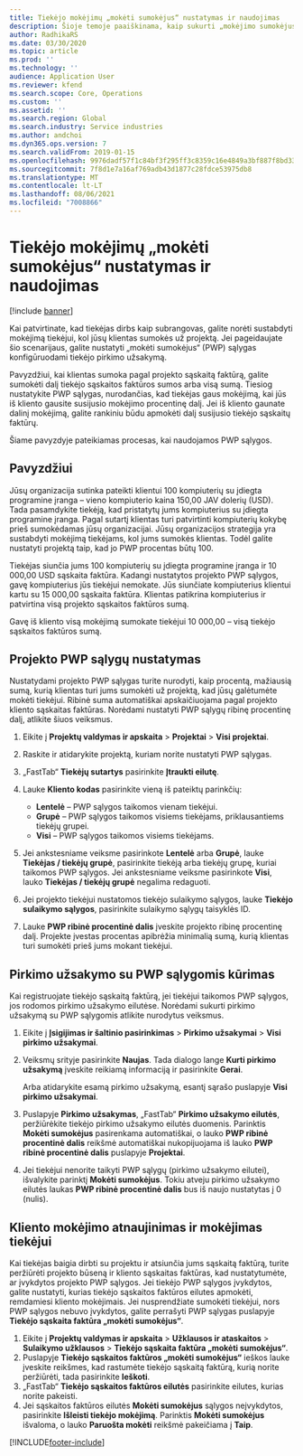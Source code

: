 ```yaml
---
title: Tiekėjo mokėjimų „mokėti sumokėjus“ nustatymas ir naudojimas
description: Šioje temoje paaiškinama, kaip sukurti „mokėjimo sumokėjus“ (PWP) sąlygas, kad būtų galima atlikti dalinius tiekėjo mokėjimus remiantis kliento mokėjimais.
author: RadhikaRS
ms.date: 03/30/2020
ms.topic: article
ms.prod: ''
ms.technology: ''
audience: Application User
ms.reviewer: kfend
ms.search.scope: Core, Operations
ms.custom: ''
ms.assetid: ''
ms.search.region: Global
ms.search.industry: Service industries
ms.author: andchoi
ms.dyn365.ops.version: 7
ms.search.validFrom: 2019-01-15
ms.openlocfilehash: 9976dadf57f1c84bf3f295ff3c8359c16e4849a3bf887f8bd33e46a04e2a5952
ms.sourcegitcommit: 7f8d1e7a16af769adb43d1877c28fdce53975db8
ms.translationtype: MT
ms.contentlocale: lt-LT
ms.lasthandoff: 08/06/2021
ms.locfileid: "7008866"
---
```

# <a name="set-up-and-use-pay-when-paid-vendor-payments"></a>Tiekėjo mokėjimų „mokėti sumokėjus“ nustatymas ir naudojimas

[!include [banner](../includes/banner.md)]

Kai patvirtinate, kad tiekėjas dirbs kaip subrangovas, galite norėti sustabdyti mokėjimą tiekėjui, kol jūsų klientas sumokės už projektą. Jei pageidaujate šio scenarijaus, galite nustatyti „mokėti sumokėjus“ (PWP) sąlygas konfigūruodami tiekėjo pirkimo užsakymą.

Pavyzdžiui, kai klientas sumoka pagal projekto sąskaitą faktūrą, galite sumokėti dalį tiekėjo sąskaitos faktūros sumos arba visą sumą. Tiesiog nustatykite PWP sąlygas, nurodančias, kad tiekėjas gaus mokėjimą, kai jūs iš kliento gausite susijusio mokėjimo procentinę dalį. Jei iš kliento gaunate dalinį mokėjimą, galite rankiniu būdu apmokėti dalį susijusio tiekėjo sąskaitų faktūrų.

Šiame pavyzdyje pateikiamas procesas, kai naudojamos PWP sąlygos.

## <a name="example"></a>Pavyzdžiui

Jūsų organizacija sutinka pateikti klientui 100 kompiuterių su įdiegta programine įranga – vieno kompiuterio kaina 150,00 JAV dolerių (USD). Tada pasamdykite tiekėją, kad pristatytų jums kompiuterius su įdiegta programine įranga. Pagal sutartį klientas turi patvirtinti kompiuterių kokybę prieš sumokėdamas jūsų organizacijai. Jūsų organizacijos strategija yra sustabdyti mokėjimą tiekėjams, kol jums sumokės klientas. Todėl galite nustatyti projektą taip, kad jo PWP procentas būtų 100.

Tiekėjas siunčia jums 100 kompiuterių su įdiegta programine įranga ir 10 000,00 USD sąskaita faktūra. Kadangi nustatytos projekto PWP sąlygos, gavę kompiuterius jūs tiekėjui nemokate. Jūs siunčiate kompiuterius klientui kartu su 15 000,00 sąskaita faktūra. Klientas patikrina kompiuterius ir patvirtina visą projekto sąskaitos faktūros sumą.

Gavę iš kliento visą mokėjimą sumokate tiekėjui 10 000,00 – visą tiekėjo sąskaitos faktūros sumą.

## <a name="set-up-pwp-terms-for-a-project"></a>Projekto PWP sąlygų nustatymas

Nustatydami projekto PWP sąlygas turite nurodyti, kaip procentą, mažiausią sumą, kurią klientas turi jums sumokėti už projektą, kad jūsų galėtumėte mokėti tiekėjui. Ribinė suma automatiškai apskaičiuojama pagal projekto kliento sąskaitas faktūras. Norėdami nustatyti PWP sąlygų ribinę procentinę dalį, atlikite šiuos veiksmus.

1. Eikite į **Projektų valdymas ir apskaita** \> **Projektai** \> **Visi projektai**.
2. Raskite ir atidarykite projektą, kuriam norite nustatyti PWP sąlygas.
3. „FastTab“ **Tiekėjų sutartys** pasirinkite **Įtraukti eilutę**.
3. Lauke **Kliento kodas** pasirinkite vieną iš pateiktų parinkčių:

    - **Lentelė** – PWP sąlygos taikomos vienam tiekėjui.
    - **Grupė** – PWP sąlygos taikomos visiems tiekėjams, priklausantiems tiekėjų grupei.
    - **Visi** – PWP sąlygos taikomos visiems tiekėjams.

4. Jei ankstesniame veiksme pasirinkote **Lentelė** arba **Grupė**, lauke **Tiekėjas / tiekėjų grupė**, pasirinkite tiekėją arba tiekėjų grupę, kuriai taikomos PWP sąlygos. Jei ankstesniame veiksme pasirinkote **Visi**, lauko **Tiekėjas / tiekėjų grupė** negalima redaguoti.
5. Jei projekto tiekėjui nustatomos tiekėjo sulaikymo sąlygos, lauke **Tiekėjo sulaikymo sąlygos**, pasirinkite sulaikymo sąlygų taisyklės ID.
6. Lauke **PWP ribinė procentinė dalis** įveskite projekto ribinę procentinę dalį. Projekte įvestas procentas apibrėžia minimalią sumą, kurią klientas turi sumokėti prieš jums mokant tiekėjui.

## <a name="create-a-po-that-has-pwp-terms"></a>Pirkimo užsakymo su PWP sąlygomis kūrimas

Kai registruojate tiekėjo sąskaitą faktūrą, jei tiekėjui taikomos PWP sąlygos, jos rodomos pirkimo užsakymo eilutėse. Norėdami sukurti pirkimo užsakymą su PWP sąlygomis atlikite nurodytus veiksmus.

1. Eikite į **Įsigijimas ir šaltinio pasirinkimas** \> **Pirkimo užsakymai** \> **Visi pirkimo užsakymai**.
2. Veiksmų srityje pasirinkite **Naujas**. Tada dialogo lange **Kurti pirkimo užsakymą** įveskite reikiamą informaciją ir pasirinkite **Gerai**.

    Arba atidarykite esamą pirkimo užsakymą, esantį sąrašo puslapyje **Visi pirkimo užsakymai**.

4. Puslapyje **Pirkimo užsakymas**, „FastTab“ **Pirkimo užsakymo eilutės**, peržiūrėkite tiekėjo pirkimo užsakymo eilutės duomenis. Parinktis **Mokėti sumokėjus** pasirenkama automatiškai, o lauko **PWP ribinė procentinė dalis** reikšmė automatiškai nukopijuojama iš lauko **PWP ribinė procentinė dalis** puslapyje **Projektai**.
6. Jei tiekėjui nenorite taikyti PWP sąlygų (pirkimo užsakymo eilutei), išvalykite parinktį **Mokėti sumokėjus**. Tokiu atveju pirkimo užsakymo eilutės laukas **PWP ribinė procentinė dalis** bus iš naujo nustatytas į 0 (nulis).

## <a name="update-a-customer-payment-and-pay-the-vendor"></a>Kliento mokėjimo atnaujinimas ir mokėjimas tiekėjui

Kai tiekėjas baigia dirbti su projektu ir atsiunčia jums sąskaitą faktūrą, turite peržiūrėti projekto būseną ir kliento sąskaitas faktūras, kad nustatytumėte, ar įvykdytos projekto PWP sąlygos. Jei tiekėjo PWP sąlygos įvykdytos, galite nustatyti, kurias tiekėjo sąskaitos faktūros eilutes apmokėti, remdamiesi kliento mokėjimais. Jei nusprendžiate sumokėti tiekėjui, nors PWP sąlygos nebuvo įvykdytos, galite perrašyti PWP sąlygas puslapyje **Tiekėjo sąskaita faktūra „mokėti sumokėjus“**.

1. Eikite į **Projektų valdymas ir apskaita** \> **Užklausos ir ataskaitos** \> **Sulaikymo užklausos** \> **Tiekėjo sąskaita faktūra „mokėti sumokėjus“**.
2. Puslapyje **Tiekėjo sąskaitos faktūros „mokėti sumokėjus“** ieškos lauke įveskite reikšmes, kad rastumėte tiekėjo sąskaitą faktūrą, kurią norite peržiūrėti, tada pasirinkite **Ieškoti**.
3. „FastTab“ **Tiekėjo sąskaitos faktūros eilutės** pasirinkite eilutes, kurias norite pakeisti.
4. Jei sąskaitos faktūros eilutės **Mokėti sumokėjus** sąlygos neįvykdytos, pasirinkite **Išleisti tiekėjo mokėjimą**. Parinktis **Mokėti sumokėjus** išvaloma, o lauko **Paruošta mokėti** reikšmė pakeičiama į **Taip**.


[!INCLUDE[footer-include](../includes/footer-banner.md)]
